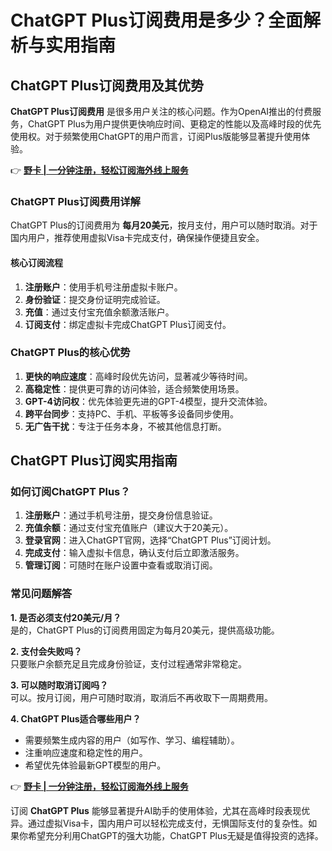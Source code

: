# ChatGPT Plus订阅费用是多少？全面解析与实用指南

## ChatGPT Plus订阅费用及其优势

**ChatGPT Plus订阅费用** 是很多用户关注的核心问题。作为OpenAI推出的付费服务，ChatGPT Plus为用户提供更快响应时间、更稳定的性能以及高峰时段的优先使用权。对于频繁使用ChatGPT的用户而言，订阅Plus版能够显著提升使用体验。

👉 **[野卡 | 一分钟注册，轻松订阅海外线上服务](https://bbtdd.com/yeka)**

### ChatGPT Plus订阅费用详解

ChatGPT Plus的订阅费用为 **每月20美元**，按月支付，用户可以随时取消。对于国内用户，推荐使用虚拟Visa卡完成支付，确保操作便捷且安全。

#### 核心订阅流程
1. **注册账户**：使用手机号注册虚拟卡账户。
2. **身份验证**：提交身份证明完成验证。
3. **充值**：通过支付宝充值余额激活账户。
4. **订阅支付**：绑定虚拟卡完成ChatGPT Plus订阅支付。

### ChatGPT Plus的核心优势
1. **更快的响应速度**：高峰时段优先访问，显著减少等待时间。
2. **高稳定性**：提供更可靠的访问体验，适合频繁使用场景。
3. **GPT-4访问权**：优先体验更先进的GPT-4模型，提升交流体验。
4. **跨平台同步**：支持PC、手机、平板等多设备同步使用。
5. **无广告干扰**：专注于任务本身，不被其他信息打断。

## ChatGPT Plus订阅实用指南

### 如何订阅ChatGPT Plus？
1. **注册账户**：通过手机号注册，提交身份信息验证。
2. **充值余额**：通过支付宝充值账户（建议大于20美元）。
3. **登录官网**：进入ChatGPT官网，选择“ChatGPT Plus”订阅计划。
4. **完成支付**：输入虚拟卡信息，确认支付后立即激活服务。
5. **管理订阅**：可随时在账户设置中查看或取消订阅。

### 常见问题解答

**1. 是否必须支付20美元/月？**  
是的，ChatGPT Plus的订阅费用固定为每月20美元，提供高级功能。

**2. 支付会失败吗？**  
只要账户余额充足且完成身份验证，支付过程通常非常稳定。

**3. 可以随时取消订阅吗？**  
可以。按月订阅，用户可随时取消，取消后不再收取下一周期费用。

**4. ChatGPT Plus适合哪些用户？**  
- 需要频繁生成内容的用户（如写作、学习、编程辅助）。
- 注重响应速度和稳定性的用户。
- 希望优先体验最新GPT模型的用户。

👉 **[野卡 | 一分钟注册，轻松订阅海外线上服务](https://bbtdd.com/yeka)**

订阅 **ChatGPT Plus** 能够显著提升AI助手的使用体验，尤其在高峰时段表现优异。通过虚拟Visa卡，国内用户可以轻松完成支付，无惧国际支付的复杂性。如果你希望充分利用ChatGPT的强大功能，ChatGPT Plus无疑是值得投资的选择。